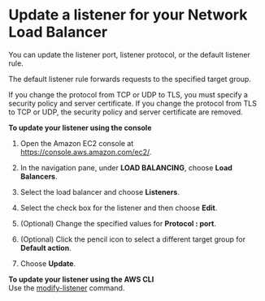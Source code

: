 # Update a listener for your Network Load Balancer<a name="listener-update-rules"></a>

You can update the listener port, listener protocol, or the default listener rule\.

The default listener rule forwards requests to the specified target group\.

If you change the protocol from TCP or UDP to TLS, you must specify a security policy and server certificate\. If you change the protocol from TLS to TCP or UDP, the security policy and server certificate are removed\.

**To update your listener using the console**

1. Open the Amazon EC2 console at [https://console\.aws\.amazon\.com/ec2/](https://console.aws.amazon.com/ec2/)\.

1. In the navigation pane, under **LOAD BALANCING**, choose **Load Balancers**\.

1. Select the load balancer and choose **Listeners**\.

1. Select the check box for the listener and then choose **Edit**\.

1. \(Optional\) Change the specified values for **Protocol : port**\.

1. \(Optional\) Click the pencil icon to select a different target group for **Default action**\.

1. Choose **Update**\.

**To update your listener using the AWS CLI**  
Use the [modify\-listener](https://docs.aws.amazon.com/cli/latest/reference/elbv2/modify-listener.html) command\.